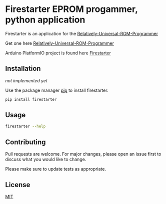 # Firestarter EPROM progammer, python application
Firestarter is an application for the [Relatively-Universal-ROM-Programmer](https://github.com/AndersBNielsen/Relatively-Universal-ROM-Programmer)

Get one here [Relatively-Universal-ROM-Programmer](https://www.imania.dk/samlesaet-hobbyelektronik-og-ic-er-relatively-universal-rom-programmer.htm)

Arduino PlatformIO project is found here [Firestarter](https://github.com/henols/firestarter)

## Installation

*not implemented yet* 

Use the package manager [pip](https://pip.pypa.io/en/stable/) to install firestarter.

```bash
pip install firestarter 
```

## Usage

```bash
firestarter --help
```

## Contributing
Pull requests are welcome. For major changes, please open an issue first
to discuss what you would like to change.

Please make sure to update tests as appropriate.

## License
[MIT](https://choosealicense.com/licenses/mit/)

